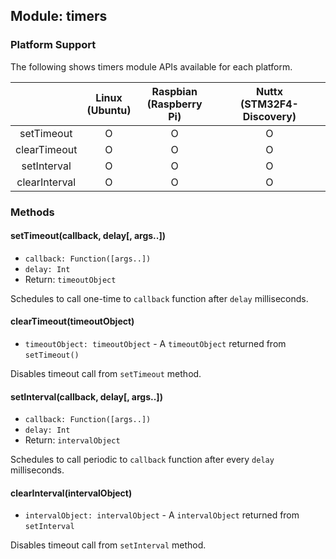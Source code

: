 ## Module: timers

### Platform Support

The following shows timers module APIs available for each platform.

|  | Linux<br/>(Ubuntu) | Raspbian<br/>(Raspberry Pi) | Nuttx<br/>(STM32F4-Discovery) |
| :---: | :---: | :---: | :---: |
| setTimeout | O | O | O |
| clearTimeout | O | O | O |
| setInterval | O | O | O |
| clearInterval | O | O | O |

### Methods

#### setTimeout(callback, delay[, args..])
* `callback: Function([args..])`
* `delay: Int`
* Return: `timeoutObject`

Schedules to call one-time to `callback` function after `delay` milliseconds.

#### clearTimeout(timeoutObject)
* `timeoutObject: timeoutObject` - A `timeoutObject` returned from `setTimeout()`

Disables timeout call from `setTimeout` method.

#### setInterval(callback, delay[, args..])
* `callback: Function([args..])`
* `delay: Int`
* Return: `intervalObject`

Schedules to call periodic to `callback` function after every `delay` milliseconds.

#### clearInterval(intervalObject)
* `intervalObject: intervalObject` - A `intervalObject` returned from `setInterval`

Disables timeout call from `setInterval` method.
